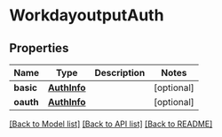 # WorkdayoutputAuth

## Properties
Name | Type | Description | Notes
------------ | ------------- | ------------- | -------------
**basic** | [**AuthInfo**](AuthInfo.md) |  | [optional] 
**oauth** | [**AuthInfo**](AuthInfo.md) |  | [optional] 

[[Back to Model list]](../README.md#documentation-for-models) [[Back to API list]](../README.md#documentation-for-api-endpoints) [[Back to README]](../README.md)


